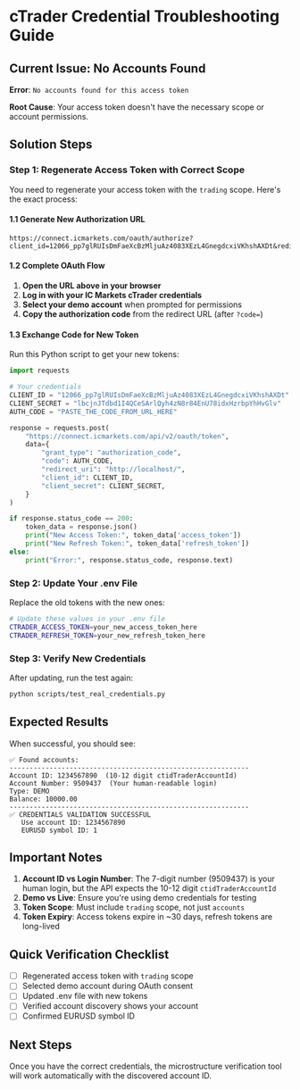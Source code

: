 # cTrader Credential Troubleshooting Guide

## Current Issue: No Accounts Found

**Error**: `No accounts found for this access token`

**Root Cause**: Your access token doesn't have the necessary scope or account permissions.

## Solution Steps

### Step 1: Regenerate Access Token with Correct Scope

You need to regenerate your access token with the `trading` scope. Here's the exact process:

#### 1.1 Generate New Authorization URL
```
https://connect.icmarkets.com/oauth/authorize?client_id=12066_pp7glRUIsDmFaeXcBzMljuAz4083XEzL4GnegdcxiVKhshAXDt&redirect_uri=http://localhost/&scope=trading
```

#### 1.2 Complete OAuth Flow
1. **Open the URL above in your browser**
2. **Log in with your IC Markets cTrader credentials**
3. **Select your demo account** when prompted for permissions
4. **Copy the authorization code** from the redirect URL (after `?code=`)

#### 1.3 Exchange Code for New Token
Run this Python script to get your new tokens:

```python
import requests

# Your credentials
CLIENT_ID = "12066_pp7glRUIsDmFaeXcBzMljuAz4083XEzL4GnegdcxiVKhshAXDt"
CLIENT_SECRET = "lbcjnJTdbd1I4QCeSArlQyh4zN8r84EnU78idxHzrbpYhHvGlv"
AUTH_CODE = "PASTE_THE_CODE_FROM_URL_HERE"

response = requests.post(
    "https://connect.icmarkets.com/api/v2/oauth/token",
    data={
        "grant_type": "authorization_code",
        "code": AUTH_CODE,
        "redirect_uri": "http://localhost/",
        "client_id": CLIENT_ID,
        "client_secret": CLIENT_SECRET,
    }
)

if response.status_code == 200:
    token_data = response.json()
    print("New Access Token:", token_data['access_token'])
    print("New Refresh Token:", token_data['refresh_token'])
else:
    print("Error:", response.status_code, response.text)
```

### Step 2: Update Your .env File

Replace the old tokens with the new ones:

```bash
# Update these values in your .env file
CTRADER_ACCESS_TOKEN=your_new_access_token_here
CTRADER_REFRESH_TOKEN=your_new_refresh_token_here
```

### Step 3: Verify New Credentials

After updating, run the test again:
```bash
python scripts/test_real_credentials.py
```

## Expected Results

When successful, you should see:
```
✅ Found accounts:
------------------------------------------------------------
Account ID: 1234567890  (10-12 digit ctidTraderAccountId)
Account Number: 9509437  (Your human-readable login)
Type: DEMO
Balance: 10000.00
------------------------------------------------------------
✅ CREDENTIALS VALIDATION SUCCESSFUL
   Use account ID: 1234567890
   EURUSD symbol ID: 1
```

## Important Notes

1. **Account ID vs Login Number**: The 7-digit number (9509437) is your human login, but the API expects the 10-12 digit `ctidTraderAccountId`
2. **Demo vs Live**: Ensure you're using demo credentials for testing
3. **Token Scope**: Must include `trading` scope, not just `accounts`
4. **Token Expiry**: Access tokens expire in ~30 days, refresh tokens are long-lived

## Quick Verification Checklist

- [ ] Regenerated access token with `trading` scope
- [ ] Selected demo account during OAuth consent
- [ ] Updated .env file with new tokens
- [ ] Verified account discovery shows your account
- [ ] Confirmed EURUSD symbol ID

## Next Steps

Once you have the correct credentials, the microstructure verification tool will work automatically with the discovered account ID.
